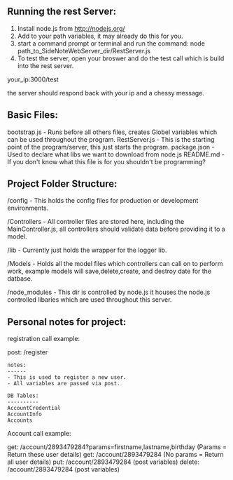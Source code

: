 Running the rest Server:
------------------------

1. Install node.js from http://nodejs.org/
2. Add to your path variables, it may already do this for you.
3. start a command prompt or terminal and run the command:
node path_to_SideNoteWebServer_dir/RestServer.js
4. To test the server, open your broswer and do the test call which is build into the rest server.

your_ip:3000/test 

the server should respond back with your ip and a chessy message.


Basic Files:
---------
bootstrap.js - Runs before all others files, creates Globel variables which can be used throughout the program.
RestServer.js - This is the starting point of the program/server, this just starts the program.
package.json - Used to declare what libs we want to download from node.js
README.md - If you don't know what this file is for you shouldn't be programming?


Project Folder Structure:
--------------------------
/config - This holds the config files for production or development environments.

/Controllers - All controller files are stored here, including the MainController.js, all controllers should validate data before providing it to a model.

/lib - Currently just holds the wrapper for the logger lib.

/Models - Holds all the model files which controllers can call on to perform work, example models will save,delete,create, and destroy date for the datbase.

/node_modules - This dir is controlled by node.js it houses the node.js controlled libaries which are used throughout this server.


Personal notes for project:
----------------------------

registration call example:

post: /register

	notes:
	------
	- This is used to register a new user.
	- All variables are passed via post.

	DB Tables:
	----------
	AccountCredential
	AccountInfo
	Accounts




Account call example:

get:    /account/2893479284?params=firstname,lastname,birthday (Params = Return these user details)
get:    /account/2893479284 (No params = Return all user details)
put:    /account/2893479284 (post variables)
delete: /account/2893479284 (post variables)


